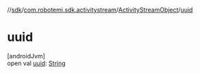 //[sdk](../../../index.md)/[com.robotemi.sdk.activitystream](../index.md)/[ActivityStreamObject](index.md)/[uuid](uuid.md)

# uuid

[androidJvm]\
open val [uuid](uuid.md): [String](https://docs.oracle.com/javase/8/docs/api/java/lang/String.html)
